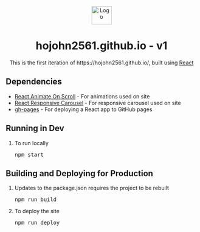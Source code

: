 
<div align="center">
  <img src=https://user-images.githubusercontent.com/21353624/120943329-3ea52280-c6fc-11eb-9f5d-c31a5929abf3.png alt="Logo" height="48" width="53" />
  <h1>hojohn2561.github.io - v1</h1>
</div>
<div align="center">
  This is the first iteration of https://hojohn2561.github.io/, built using <a href="https://reactjs.org/">React</a>
</div>

<div>
  <h2>Dependencies</h2>
  <ul>
    <li>
      <a href="https://www.npmjs.com/package/react-animate-on-scroll">React Animate On Scroll</a> - For animations used on site
    </li>
    <li>
      <a href="https://www.npmjs.com/package/react-responsive-carousel">React Responsive Carousel</a> - For responsive carousel used on site
    </li>
    <li>
      <a href="https://www.npmjs.com/package/gh-pages">gh-pages</a> - For deploying a React app to GitHub pages
    </li>
  </ul>
</div>

<div>
  <h2>Running in Dev</h2>
  <ol>
    <li>
      <p>To run locally</p>
      <pre>npm start</pre>
    </li>
  </ol>
</div>

<div>
  <h2>Building and Deploying for Production</h2>
  <ol>
    <li>
      <p>Updates to the package.json requires the project to be rebuilt</p>
      <pre>npm run build</pre>
    </li>
    <li>
      <p>To deploy the site</p>
      <pre>npm run deploy</pre>
    </li>
  </ol>
</div>

